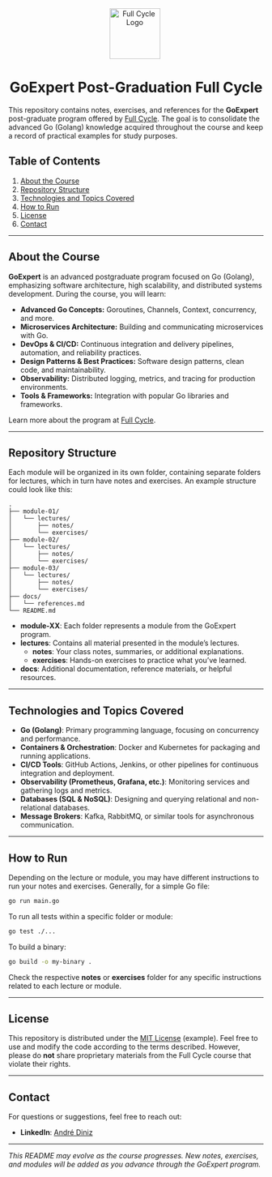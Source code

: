 <div align=center>
<img 
  src="https://avatars.githubusercontent.com/u/91744653?s=200&v=4" 
  alt="Full Cycle Logo" 
  width="100" 
  style="vertical-align: middle; margin-right: 5px;" 
/>
  
# GoExpert Post-Graduation Full Cycle
</div>

This repository contains notes, exercises, and references for the **GoExpert** post-graduate program offered by [Full Cycle](https://goexpert.fullcycle.com.br/pos-goexpert/). The goal is to consolidate the advanced Go (Golang) knowledge acquired throughout the course and keep a record of practical examples for study purposes.

## Table of Contents

1. [About the Course](#about-the-course)  
2. [Repository Structure](#repository-structure)  
3. [Technologies and Topics Covered](#technologies-and-topics-covered)  
4. [How to Run](#how-to-run)  
5. [License](#license)  
6. [Contact](#contact)  

---

## About the Course

**GoExpert** is an advanced postgraduate program focused on Go (Golang), emphasizing software architecture, high scalability, and distributed systems development. During the course, you will learn:

- **Advanced Go Concepts:** Goroutines, Channels, Context, concurrency, and more.  
- **Microservices Architecture:** Building and communicating microservices with Go.  
- **DevOps & CI/CD:** Continuous integration and delivery pipelines, automation, and reliability practices.  
- **Design Patterns & Best Practices:** Software design patterns, clean code, and maintainability.  
- **Observability:** Distributed logging, metrics, and tracing for production environments.  
- **Tools & Frameworks:** Integration with popular Go libraries and frameworks.  

Learn more about the program at [Full Cycle](https://goexpert.fullcycle.com.br/pos-goexpert/).

---

## Repository Structure

Each module will be organized in its own folder, containing separate folders for lectures, which in turn have notes and exercises. An example structure could look like this:

```
.
├── module-01/
│   └── lectures/
│       ├── notes/
│       └── exercises/
├── module-02/
│   └── lectures/
│       ├── notes/
│       └── exercises/
├── module-03/
│   └── lectures/
│       ├── notes/
│       └── exercises/
├── docs/
│   └── references.md
└── README.md
```

- **module-XX**: Each folder represents a module from the GoExpert program.  
- **lectures**: Contains all material presented in the module’s lectures.  
  - **notes**: Your class notes, summaries, or additional explanations.  
  - **exercises**: Hands-on exercises to practice what you’ve learned.  
- **docs**: Additional documentation, reference materials, or helpful resources.  

---

## Technologies and Topics Covered

- **Go (Golang)**: Primary programming language, focusing on concurrency and performance.  
- **Containers & Orchestration**: Docker and Kubernetes for packaging and running applications.  
- **CI/CD Tools**: GitHub Actions, Jenkins, or other pipelines for continuous integration and deployment.  
- **Observability (Prometheus, Grafana, etc.)**: Monitoring services and gathering logs and metrics.  
- **Databases (SQL & NoSQL)**: Designing and querying relational and non-relational databases.  
- **Message Brokers**: Kafka, RabbitMQ, or similar tools for asynchronous communication.  

---

## How to Run

Depending on the lecture or module, you may have different instructions to run your notes and exercises. Generally, for a simple Go file:

```bash
go run main.go
```

To run all tests within a specific folder or module:

```bash
go test ./...
```

To build a binary:

```bash
go build -o my-binary .
```

Check the respective **notes** or **exercises** folder for any specific instructions related to each lecture or module.

---

## License

This repository is distributed under the [MIT License](LICENSE.md) (example). Feel free to use and modify the code according to the terms described. However, please do **not** share proprietary materials from the Full Cycle course that violate their rights.

---

## Contact

For questions or suggestions, feel free to reach out:

- **LinkedIn**: [André Diniz](https://www.linkedin.com/in/andrefcdiniz/)

---

*This README may evolve as the course progresses. New notes, exercises, and modules will be added as you advance through the GoExpert program.*
